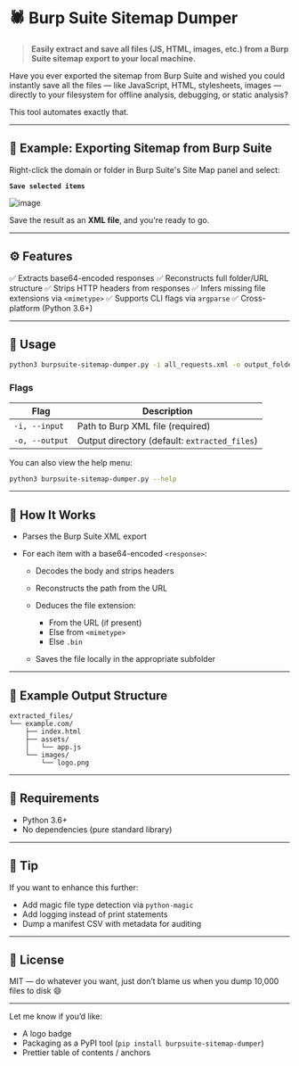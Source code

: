 # 🕷️ Burp Suite Sitemap Dumper

> **Easily extract and save all files (JS, HTML, images, etc.) from a Burp Suite sitemap export to your local machine.**

Have you ever exported the sitemap from Burp Suite and wished you could instantly save all the files — like JavaScript, HTML, stylesheets, images — directly to your filesystem for offline analysis, debugging, or static analysis?

This tool automates exactly that.

---

## 📸 Example: Exporting Sitemap from Burp Suite

Right-click the domain or folder in Burp Suite's Site Map panel and select:

**`Save selected items`**

![image](https://github.com/user-attachments/assets/19e2b456-17b4-4daa-8fa7-b94593d4e531)

Save the result as an **XML file**, and you're ready to go.

---

## ⚙️ Features

✅ Extracts base64-encoded responses
✅ Reconstructs full folder/URL structure
✅ Strips HTTP headers from responses
✅ Infers missing file extensions via `<mimetype>`
✅ Supports CLI flags via `argparse`
✅ Cross-platform (Python 3.6+)

---

## 🚀 Usage

```bash
python3 burpsuite-sitemap-dumper.py -i all_requests.xml -o output_folder
```

### Flags

| Flag           | Description                                   |
| -------------- | --------------------------------------------- |
| `-i, --input`  | Path to Burp XML file (required)              |
| `-o, --output` | Output directory (default: `extracted_files`) |

You can also view the help menu:

```bash
python3 burpsuite-sitemap-dumper.py --help
```

---

## 🧠 How It Works

* Parses the Burp Suite XML export
* For each item with a base64-encoded `<response>`:

  * Decodes the body and strips headers
  * Reconstructs the path from the URL
  * Deduces the file extension:

    * From the URL (if present)
    * Else from `<mimetype>`
    * Else `.bin`
  * Saves the file locally in the appropriate subfolder

---

## 🧩 Example Output Structure

```
extracted_files/
└── example.com/
    ├── index.html
    ├── assets/
    │   └── app.js
    └── images/
        └── logo.png
```

---

## 🔧 Requirements

* Python 3.6+
* No dependencies (pure standard library)

---

## 🧪 Tip

If you want to enhance this further:

* Add magic file type detection via `python-magic`
* Add logging instead of print statements
* Dump a manifest CSV with metadata for auditing

---

## 📄 License

MIT — do whatever you want, just don’t blame us when you dump 10,000 files to disk 😄

---

Let me know if you’d like:

* A logo badge
* Packaging as a PyPI tool (`pip install burpsuite-sitemap-dumper`)
* Prettier table of contents / anchors
